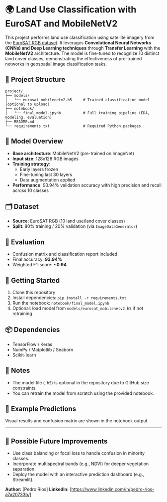 
# 🌍 Land Use Classification with EuroSAT and MobileNetV2

This project performs land use classification using satellite imagery from the [EuroSAT RGB dataset](https://github.com/phelber/eurosat). It leverages **Convolutional Neural Networks (CNNs) and Deep Learning techniques** through **Transfer Learning** with the **MobileNetV2** architecture. The model is fine-tuned to recognize 10 distinct land cover classes, demonstrating the effectiveness of pre-trained networks in geospatial image classification tasks.

## 📁 Project Structure

```
project/
├── models/
│   └── eurosat_mobilenetv2.h5     # Trained classification model (optional to upload)
├── notebook/
│   └── final_model.ipynb          # Full training pipeline (EDA, modeling, evaluation)
├── README.md
└── requirements.txt               # Required Python packages
```

## 🧠 Model Overview

- **Base architecture**: MobileNetV2 (pre-trained on ImageNet)
- **Input size**: 128x128 RGB images
- **Training strategy**: 
  - Early layers frozen
  - Fine-tuning last 30 layers
  - Data augmentation applied
- **Performance**: 93.94% validation accuracy with high precision and recall across 10 classes

## 🗂️ Dataset

- **Source**: EuroSAT RGB (10 land use/land cover classes)
- **Split**: 80% training / 20% validation (via `ImageDataGenerator`)

## 🧪 Evaluation

- Confusion matrix and classification report included
- Final accuracy: **93.94%**
- Weighted F1-score: **~0.94**

## 🚀 Getting Started

1. Clone this repository
2. Install dependencies: `pip install -r requirements.txt`
3. Run the notebook: `notebook/final_model.ipynb`
4. Optional: load model from `models/eurosat_mobilenetv2.h5` if not retraining

## 📦 Dependencies

- TensorFlow / Keras
- NumPy / Matplotlib / Seaborn
- Scikit-learn

## 📌 Notes

- The model file (`.h5`) is optional in the repository due to GitHub size constraints.
- You can retrain the model from scratch using the provided notebook.

## 📸 Example Predictions

Visual results and confusion matrix are shown in the notebook output.

---

## 🚀 Possible Future Improvements

- Use class balancing or focal loss to handle confusion in minority classes.
- Incorporate multispectral bands (e.g., NDVI) for deeper vegetation separation.
- Deploy the model with an interactive prediction dashboard (e.g., Streamlit).

**Author:** [Pedro Rios] 
**LinkedIn:** [https://www.linkedin.com/in/pedro-rios-a7a20733b/]
